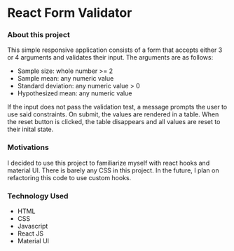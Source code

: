 # React Form Validator

### About this project

This simple responsive application consists of a form that accepts either 3 or 4 arguments and validates their input. The arguments are as follows:

- Sample size: whole number >= 2
- Sample mean: any numeric value
- Standard deviation: any numeric value > 0
- Hypothesized mean: any numeric value

If the input does not pass the validation test, a message prompts the user to use said constraints. On submit, the values are rendered in a table. When the reset button is clicked, the table disappears and all values are reset to their inital state.

### Motivations

I decided to use this project to familiarize myself with react hooks and material UI. There is barely any CSS in this project. In the future, I plan on refactoring this code to use custom hooks.

### Technology Used

- HTML
- CSS
- Javascript
- React JS
- Material UI
